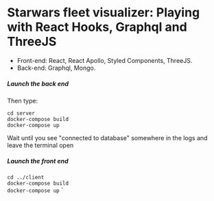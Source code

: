 # Starwars fleet visualizer: Playing with React Hooks, Graphql and ThreeJS
  
  - Front-end: React, React Apollo, Styled Components, ThreeJS.
  - Back-end: Graphql, Mongo.
  
  ##### Launch the back end  
  
  Then type:  
  
  ```cd server```  
  ```docker-compose build```  
  ```docker-compose up```  
  
  Wait until you see "connected to database" somewhere in the logs and leave the terminal open  
  
  ##### Launch the front end  

  ```cd ../client```  
  ```docker-compose build```  
  ```docker-compose up```  `
 
